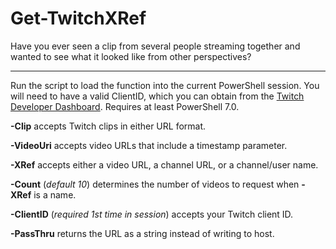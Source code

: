 # Get-TwitchXRef

Have you ever seen a clip from several people streaming together and wanted to see what it looked like from other perspectives?

---

Run the script to load the function into the current PowerShell session. 
You will need to have a valid ClientID, which you can obtain from the [Twitch Developer Dashboard](https://dev.twitch.tv/console/apps/). 
Requires at least PowerShell 7.0.

**-Clip** accepts Twitch clips in either URL format.

**-VideoUri** accepts video URLs that include a timestamp parameter.

**-XRef** accepts either a video URL, a channel URL, or a channel/user name.

**-Count** (*default 10*) determines the number of videos to request when **-XRef** is a name.

**-ClientID** (*required 1st time in session*) accepts your Twitch client ID.

**-PassThru** returns the URL as a string instead of writing to host.

